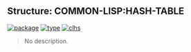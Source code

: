 ## Structure: COMMON-LISP:HASH-TABLE
[![package](https://img.shields.io/badge/Package-COMMON--LISP-5f9ea0.svg?style=social&colorA=999999)](../) [![type](https://img.shields.io/badge/Type-Structure-5f9ea0.svg?style=social&colorA=999999)](../#structure) [![clhs](https://img.shields.io/badge/CLHS-HASH--TABLE-5f9ea0.svg?style=social&colorA=999999)](http://www.lispworks.com/documentation/HyperSpec/Body/t_hash_t.htm) 

> No description.

